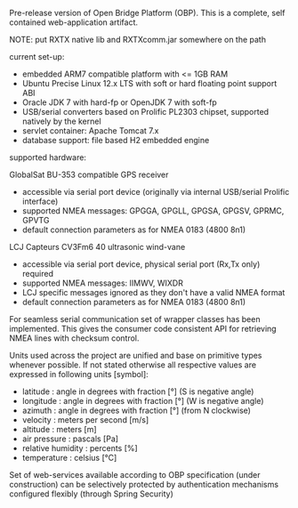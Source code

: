 Pre-release version of Open Bridge Platform (OBP).
This is a complete, self contained web-application artifact.

NOTE: put RXTX native lib and RXTXcomm.jar somewhere on the path

current set-up:

- embedded ARM7 compatible platform with <= 1GB RAM
- Ubuntu Precise Linux 12.x LTS with soft or hard floating point support ABI
- Oracle JDK 7 with hard-fp or OpenJDK 7 with soft-fp
- USB/serial converters based on Prolific PL2303 chipset, supported natively by the kernel
- servlet container: Apache Tomcat 7.x
- database support: file based H2 embedded engine

supported hardware:

GlobalSat BU-353 compatible GPS receiver
- accessible via serial port device (originally via internal USB/serial Prolific interface)
- supported NMEA messages: GPGGA, GPGLL, GPGSA, GPGSV, GPRMC, GPVTG
- default connection parameters as for NMEA 0183 (4800 8n1)

LCJ Capteurs CV3Fm6 40 ultrasonic wind-vane
- accessible via serial port device, physical serial port (Rx,Tx only) required
- supported NMEA messages: IIMWV, WIXDR
- LCJ specific messages ignored as they don't have a valid NMEA format
- default connection parameters as for NMEA 0183 (4800 8n1)

For seamless serial communication set of wrapper classes has been implemented.
This gives the consumer code consistent API for retrieving NMEA lines with checksum control.

Units used across the project are unified and base on primitive types whenever possible.
If not stated otherwise all respective values are expressed in following units [symbol]:
- latitude : angle in degrees with fraction [°] (S is negative angle)
- longitude : angle in degrees with fraction [°] (W is negative angle)
- azimuth : angle in degrees with fraction [°] (from N clockwise)
- velocity : meters per second [m/s]
- altitude : meters [m]
- air pressure : pascals [Pa]
- relative humidity : percents [%]
- temperature : celsius [°C]

Set of web-services available according to OBP specification (under construction) can be selectively
protected by authentication mechanisms configured flexibly (through Spring Security)